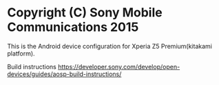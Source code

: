 Copyright (C) Sony Mobile Communications 2015
=============================================

This is the Android device configuration for Xperia Z5 Premium(kitakami platform).

Build instructions
https://developer.sony.com/develop/open-devices/guides/aosp-build-instructions/
